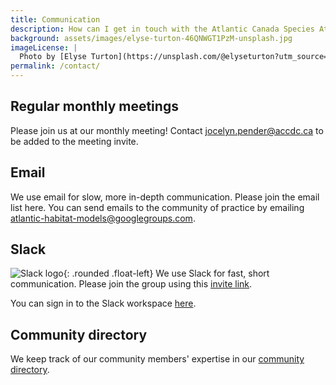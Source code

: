 ```yaml
---
title: Communication
description: How can I get in touch with the Atlantic Canada Species At Risk Habitat Modelling Community of Practice? 
background: assets/images/elyse-turton-46QNWGT1PzM-unsplash.jpg
imageLicense: |
  Photo by [Elyse Turton](https://unsplash.com/@elyseturton?utm_source=unsplash&utm_medium=referral&utm_content=creditCopyText) on [Unsplash](https://unsplash.com/@elyseturton?utm_source=unsplash&utm_medium=referral&utm_content=creditCopyText)  
permalink: /contact/
---
```


## Regular monthly meetings

Please join us at our monthly meeting! Contact [jocelyn.pender@accdc.ca](mailto:jocelyn.pender@accdc.ca) to be added to the meeting invite.

## Email

We use email for slow, more in-depth communication. Please join the email list here. You can send emails to the community of practice by emailing [atlantic-habitat-models@googlegroups.com](mailto:atlantic-habitat-models%40googlegroups.com).
## Slack

 ![Slack logo](https://cdn.iconscout.com/icon/free/png-256/slack-16-722740.png?w=150&h=150&fit=crop){: .rounded .float-left} We use Slack for fast, short communication. Please join the group using this [invite link](https://join.slack.com/t/slack-zqk1710/shared_invite/zt-136t3bedw-kWwHHsXllexK0_H9~x~LZQ).

 You can sign in to the Slack workspace [here](atlanticcanad-hvq4185.slack.com).



## Community directory

We keep track of our community members' expertise in our [community directory](/pages/directory).